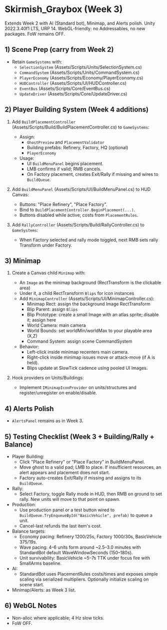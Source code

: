 # Skirmish_Graybox (Week 3)

Extends Week 2 with AI (Standard bot), Minimap, and Alerts polish. Unity 2022.3.40f1 LTS, URP 14. WebGL-friendly: no Addressables, no new packages. FoW remains OFF.

## 1) Scene Prep (carry from Week 2)
- Retain `GameSystems` with:
  - `SelectionSystem` (Assets/Scripts/Units/SelectionSystem.cs)
  - `CommandSystem` (Assets/Scripts/Units/CommandSystem.cs)
  - `PlayerEconomy` (Assets/Scripts/Economy/PlayerEconomy.cs)
  - `HUDController` (Assets/Scripts/UI/HUDController.cs)
  - `EventBus` (Assets/Scripts/Core/EventBus.cs)
  - `UpdateDriver` (Assets/Scripts/Core/UpdateDriver.cs)

## 2) Player Building System (Week 4 additions)
1. Add `BuildPlacementController` (Assets/Scripts/Build/BuildPlacementController.cs) to `GameSystems`:
   - Assign:
     - `GhostPreview` and `PlacementValidator`
     - Building prefabs: Refinery, Factory, HQ (optional)
     - `PlayerEconomy`
   - Usage:
     - UI `BuildMenuPanel` begins placement.
     - LMB confirms if valid; RMB cancels.
     - On Factory placement, creates Exit/Rally if missing and wires to `BuildQueue`.

2. Add `BuildMenuPanel` (Assets/Scripts/UI/BuildMenuPanel.cs) to HUD Canvas:
   - Buttons: "Place Refinery", "Place Factory".
   - Bind to `BuildPlacementController.BeginPlacement(...)`.
   - Buttons disabled while active; costs from `PlacementRules`.

3. Add `RallyController` (Assets/Scripts/Build/RallyController.cs) to `GameSystems`:
   - When Factory selected and rally mode toggled, next RMB sets rally Transform under Factory.

## 3) Minimap
1. Create a Canvas child `Minimap` with:
   - An `Image` as the minimap background (RectTransform is the clickable area)
   - Under it, a child RectTransform `Blips` for icon instances
   - Add `MinimapController` (Assets/Scripts/UI/MinimapController.cs):
     - Minimap Rect: assign the background Image RectTransform
     - Blip Parent: assign `Blips`
     - Blip Prototype: create a small Image with an atlas sprite; disable it; assign here
     - World Camera: main camera
     - World Bounds: set worldMin/worldMax to your playable area (X,Z)
     - Command System: assign scene CommandSystem
   - Behavior:
     - Left-click inside minimap recenters main camera.
     - Right-click inside minimap issues move or attack-move (if A is held).
     - Blips update at SlowTick cadence using pooled UI Images.

2. Hook providers on Units/Buildings:
   - Implement `IMinimapIconProvider` on units/structures and register/unregister on enable/disable.

## 4) Alerts Polish
- `AlertsPanel` remains as in Week 3.

## 5) Testing Checklist (Week 3 + Building/Rally + Balance)
- Player Building:
  - Click "Place Refinery" or "Place Factory" in BuildMenuPanel.
  - Move ghost to a valid pad; LMB to place. If insufficient resources, an alert appears and placement does not start.
  - Factory auto-creates Exit/Rally if missing and assigns to its `BuildQueue`.
- Rally:
  - Select Factory, toggle Rally mode in HUD, then RMB on ground to set rally. New units will move to that point on spawn.
- Production:
  - Use production panel or a test button wired to `BuildQueue.TryEnqueueById("BasicVehicle", prefab)` to queue a unit.
  - Cancel-last refunds the last item's cost.
- Balance targets:
  - Economy pacing: Refinery 1200/25s, Factory 1000/30s, BasicVehicle 375/19s.
  - Wave pacing: 4–6 units form around ~2.5–3.0 minutes with StandardBot default WaveWindowSeconds (150–180s).
  - Unit survivability: BasicVehicle ~5–7s TTK under focus fire with SmallArms baseline.
- AI:
  - StandardBot uses PlacementRules costs/times and exposes simple scaling via serialized multipliers. Optionally initialize scaling on scene start.
- Minimap/Alerts: as Week 3 list.

## 6) WebGL Notes
- Non-alloc where applicable; 4 Hz slow ticks.
- FoW OFF.
</content>